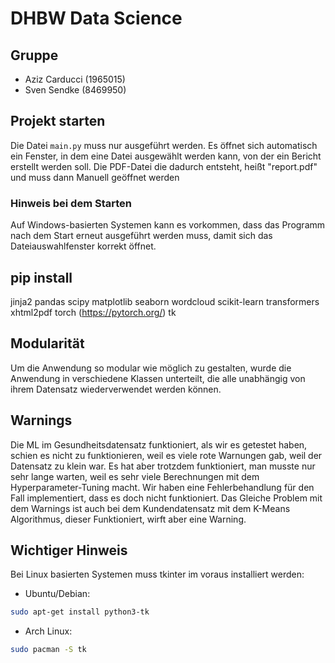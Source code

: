 # DHBW Data Science

## Gruppe
- Aziz Carducci (1965015)
- Sven Sendke (8469950)

## Projekt starten
Die Datei `main.py` muss nur ausgeführt werden. Es öffnet sich automatisch ein Fenster, in dem eine Datei ausgewählt werden kann, von der ein Bericht erstellt werden soll.
Die PDF-Datei die dadurch entsteht, heißt "report.pdf" und muss dann Manuell geöffnet werden
### Hinweis bei dem Starten
Auf Windows-basierten Systemen kann es vorkommen, dass das Programm nach dem Start erneut ausgeführt werden muss, damit sich das Dateiauswahlfenster korrekt öffnet.

## pip install
jinja2
pandas
scipy
matplotlib
seaborn
wordcloud
scikit-learn
transformers
xhtml2pdf
torch (https://pytorch.org/)
tk 

## Modularität
Um die Anwendung so modular wie möglich zu gestalten, wurde die Anwendung in verschiedene Klassen unterteilt, die alle unabhängig von ihrem Datensatz wiederverwendet werden können.

## Warnings
Die ML im Gesundheitsdatensatz funktioniert, als wir es getestet haben, schien es nicht zu funktionieren, weil es viele rote Warnungen gab, weil der Datensatz zu klein war. Es hat aber trotzdem funktioniert, man musste nur sehr lange warten, weil es sehr viele Berechnungen mit dem Hyperparameter-Tuning macht. Wir haben eine Fehlerbehandlung für den Fall implementiert, dass es doch nicht funktioniert.
Das Gleiche Problem mit dem Warnings ist auch bei dem Kundendatensatz mit dem K-Means Algorithmus, dieser Funktioniert, wirft aber eine Warning.

## Wichtiger Hinweis
Bei Linux basierten Systemen muss tkinter im voraus installiert werden:
- Ubuntu/Debian: 
```bash 
sudo apt-get install python3-tk
```
- Arch Linux: 
```bash 
sudo pacman -S tk
```
